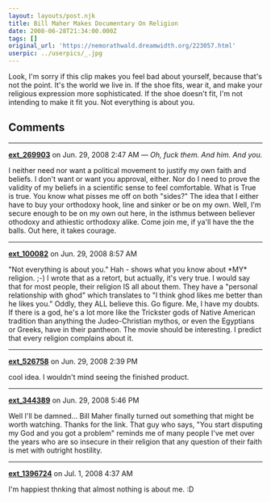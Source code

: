 ```yaml
---
layout: layouts/post.njk
title: Bill Maher Makes Documentary On Religion
date: 2008-06-28T21:34:00.000Z
tags: []
original_url: 'https://nemorathwald.dreamwidth.org/223057.html'
userpic: ../userpics/_.jpg
---
```

Look, I'm sorry if this clip makes you feel bad about yourself, because that's not the point. It's the world we live in. If the shoe fits, wear it, and make your religious expression more sophisticated. If the shoe doesn't fit, I'm not intending to make it fit you. Not everything is about you.

## Comments

---

**[ext_269903](https://www.dreamwidth.org/users/ext_269903)** on Jun. 29, 2008 2:47 AM — *Oh, fuck them.  And him. And you.*

I neither need nor want a political movement to justify my own faith and beliefs. I don't want or want you approval, either. Nor do I need to prove the validity of my beliefs in a scientific sense to feel comfortable. What is True is true. You know what pisses me off on both "sides?" The idea that I either have to buy your orthodoxy hook, line and sinker or be on my own. Well, I'm secure enough to be on my own out here, in the isthmus between believer othodoxy and athiestic orthodoxy alike. Come join me, if ya'll have the the balls. Out here, it takes courage.

---

**[ext_100082](https://www.dreamwidth.org/users/ext_100082)** on Jun. 29, 2008 8:57 AM

"Not everything is about you." Hah - shows what you know about \*MY\* religion. ;-) I wrote that as a retort, but actually, it's very true. I would say that for most people, their religion IS all about them. They have a "personal relationship with ghod" which translates to "I think ghod likes me better than he likes you." Oddly, they ALL believe this. Go figure. Me, I have my doubts. If there is a god, he's a lot more like the Trickster gods of Native American tradition than anything the Judeo-Christian mythos, or even the Egyptians or Greeks, have in their pantheon. The movie should be interesting. I predict that every religion complains about it.

---

**[ext_526758](https://www.dreamwidth.org/users/ext_526758)** on Jun. 29, 2008 2:39 PM

cool idea. I wouldn't mind seeing the finished product.

---

**[ext_344389](https://www.dreamwidth.org/users/ext_344389)** on Jun. 29, 2008 5:46 PM

Well I'll be damned... Bill Maher finally turned out something that might be worth watching. Thanks for the link. That guy who says, "You start disputing my God and you got a problem" reminds me of many people I've met over the years who are so insecure in their religion that any question of their faith is met with outright hostility.

---

**[ext_1396724](https://www.dreamwidth.org/users/ext_1396724)** on Jul. 1, 2008 4:37 AM

I'm happiest thnking that almost nothing is about me. :D
